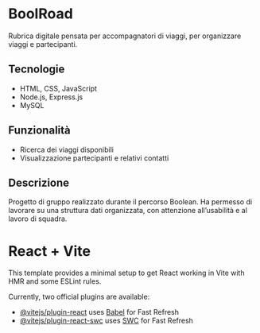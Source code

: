 # BoolRoad

Rubrica digitale pensata per accompagnatori di viaggi, per organizzare viaggi e partecipanti.

## Tecnologie
- HTML, CSS, JavaScript
- Node.js, Express.js
- MySQL

## Funzionalità
- Ricerca dei viaggi disponibili
- Visualizzazione partecipanti e relativi contatti

## Descrizione
Progetto di gruppo realizzato durante il percorso Boolean. Ha permesso di lavorare su una struttura dati organizzata, con attenzione all’usabilità e al lavoro di squadra.



# React + Vite

This template provides a minimal setup to get React working in Vite with HMR and some ESLint rules.

Currently, two official plugins are available:

- [@vitejs/plugin-react](https://github.com/vitejs/vite-plugin-react/blob/main/packages/plugin-react/README.md) uses [Babel](https://babeljs.io/) for Fast Refresh
- [@vitejs/plugin-react-swc](https://github.com/vitejs/vite-plugin-react-swc) uses [SWC](https://swc.rs/) for Fast Refresh
